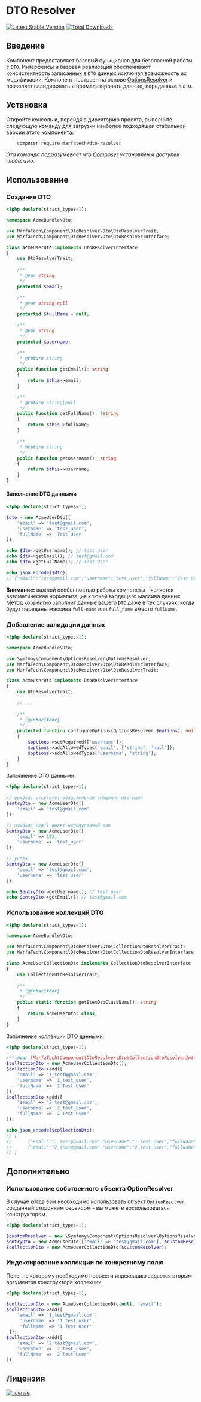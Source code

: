 DTO Resolver
============

[![Latest Stable Version](https://poser.pugx.org/marfatech/dto-resolver/v/stable)](https://packagist.org/packages/marfatech/dto-resolver)
[![Total Downloads](https://poser.pugx.org/marfatech/dto-resolver/downloads)](https://packagist.org/packages/marfatech/dto-resolver)

Введение
--------

Компонент предоставляет базовый функционал для безопасной работы с `DTO`. Интерфейсы и базовая реализация обеспечивают
консистентность записанных в `DTO` данных исключая возможность их модификации.
Компонент построен на основе [OptionsResolver](https://github.com/symfony/options-resolver) и позволяет валидировать
и нормальзировать данные, переданные в `DTO`.

Установка
---------

Откройте консоль и, перейдя в директорию проекта, выполните следующую команду для загрузки наиболее подходящей
стабильной версии этого компонента:
```bash
    composer require marfatech/dto-resolver
```
*Эта команда подразумевает что [Composer](https://getcomposer.org) установлен и доступен глобально.*


Использование
-------------

### Создание DTO

```php
<?php declare(strict_types=1);

namespace AcmeBundle\Dto;

use MarfaTech\Component\DtoResolver\Dto\DtoResolverTrait;
use MarfaTech\Component\DtoResolver\Dto\DtoResolverInterface;

class AcmeUserDto implements DtoResolverInterface
{
    use DtoResolverTrait;
    
    /**
     * @var string
     */
    protected $email;

    /**
     * @var string|null
     */
    protected $fullName = null;

    /**
     * @var string
     */
    protected $username;

    /**
     * @return string
     */
    public function getEmail(): string
    {
        return $this->email;
    }

    /**
     * @return string|null
     */
    public function getFullName(): ?string
    {
        return $this->fullName;
    }

    /**
     * @return string
     */
    public function getUsername(): string
    {
        return $this->username;
    }
}
```

#### Заполнение DTO данными

```php
<?php declare(strict_types=1);

$dto = new AcmeUserDto([
    'email' => 'test@gmail.com', 
    'username' => 'test_user', 
    'fullName' => 'Test User'
]);

echo $dto->getUsername(); // test_user
echo $dto->getEmail(); // test@gmail.com
echo $dto->getFullName(); // Test User

echo json_encode($dto); 
// {"email":"test@gmail.com","username":"test_user","fullName":"Test User"}
```

**Внимание:** важной особенностью работы компонеты - является автоматическая нормализация ключей
входящего массива данных. Метод корректно заполнит данные вашего `DTO` даже в тех случаях, когда будут
переданы массива `full-name` или `full_name` вместо `fullName`.

### Добавление валидации данных

```php
<?php declare(strict_types=1);

namespace AcmeBundle\Dto;

use Symfony\Component\OptionsResolver\OptionsResolver;
use MarfaTech\Component\DtoResolver\Dto\DtoResolverInterface;
use MarfaTech\Component\DtoResolver\Dto\DtoResolverTrait;

class AcmeUserDto implements DtoResolverInterface
{
    use DtoResolverTrait;
    
    // ...
    
    /**
     * {@inheritdoc}
     */
    protected function configureOptions(OptionsResolver $options): void
    {
        $options->setRequired(['username']);
        $options->addAllowedTypes('email', ['string', 'null']);
        $options->addAllowedTypes('username', 'string');
    }
}
```

Заполнение DTO данными:

```php
<?php declare(strict_types=1);

// ошибка: отсутвует обязательное смещение username
$entryDto = new AcmeUserDto([
    'email' => 'test@gmail.com'
]);

// ошибка: email имеет недопустимый тип
$entryDto = new AcmeUserDto([
    'email' => 123, 
    'username' => 'test_user'
]);

// успех
$entryDto = new AcmeUserDto([
    'email' => 'test@gmail.com', 
    'username' => 'test_user'
]);

echo $entryDto->getUsername(); // test_user
echo $entryDto->getEmail(); // test@gmail.com
```

### Использование коллекций DTO

```php
<?php declare(strict_types=1);

namespace AcmeBundle\Dto;

use MarfaTech\Component\DtoResolver\Dto\CollectionDtoResolverTrait;
use MarfaTech\Component\DtoResolver\Dto\CollectionDtoResolverInterface;

class AcmeUserCollectionDto implements CollectionDtoResolverInterface
{
    use CollectionDtoResolverTrait;
    
    /**
     * {@inheritdoc}
     */
    public static function getItemDtoClassName(): string
    {
        return AcmeUserDto::class;
    }
}
```

Заполнение коллекции DTO данными:

```php
<?php declare(strict_types=1);

/** @var \MarfaTech\Component\DtoResolver\Dto\CollectionDtoResolverInterface $collectionDto */
$collectionDto = new AcmeUserCollectionDto();
$collectionDto->add([
    'email' => '1_test@gmail.com',
    'username' => '1_test_user',
    'fullName' => '1 Test User'
]);
$collectionDto->add([
    'email' => '2_test@gmail.com',
    'username' => '2_test_user',
    'fullName' => '2 Test User'
]);

echo json_encode($collectionDto);
// [
//      {"email":"1_test@gmail.com","username":"1_test_user","fullName":"1 Test User"},
//      {"email":"2_test@gmail.com","username":"2_test_user","fullName":"2 Test User"}
// ]
```

Дополнительно
-------------

### Использование собственного объекта OptionResolver

В случае когда вам необходимо использовать объект `OptionResolver`,
созданный сторонним сервисом - вы можете воспользоваться конструктором.

```php
<?php declare(strict_types=1);

$customResolver = new \Symfony\Component\OptionsResolver\OptionsResolver();
$entryDto = new AcmeUserDto(['email' => 'test@gmail.com'], $customResolver);
$collectionDto = new AcmeUserCollectionDto($customResolver);
```

### Индексирование коллекции по конкретному полю

Поле, по которому необходимо провести индексацию задается вторым аргументов конструктора коллекции.

```php
<?php declare(strict_types=1);

$collectionDto = new AcmeUserCollectionDto(null, 'email');
$collectionDto->add([
    'email' => '1_test@gmail.com',
     'username' => '1_test_user',
     'fullName' => '1 Test User'
 ]);
$collectionDto->add([
    'email' => '2_test@gmail.com',
    'username' => '2_test_user',
    'fullName' => '2 Test User'
]);
```

Лицензия
--------

[![license](https://img.shields.io/badge/License-MIT-green.svg?style=flat-square)](./LICENSE)
